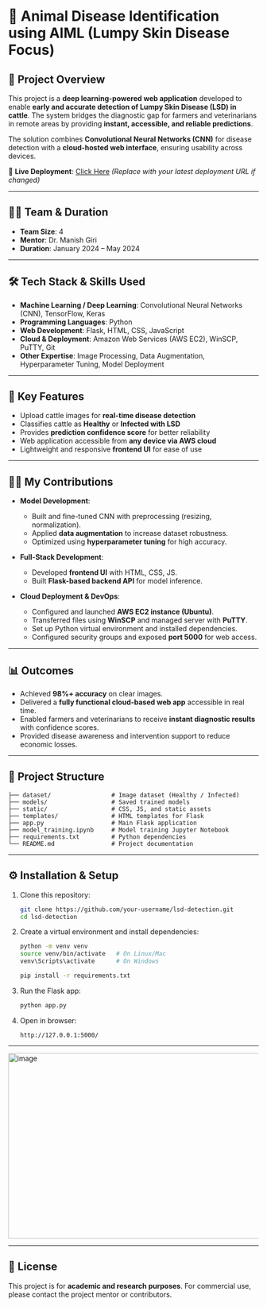 
# 🐄 Animal Disease Identification using AIML (Lumpy Skin Disease Focus)

## 📌 Project Overview

This project is a **deep learning-powered web application** developed to enable **early and accurate detection of Lumpy Skin Disease (LSD) in cattle**. The system bridges the diagnostic gap for farmers and veterinarians in remote areas by providing **instant, accessible, and reliable predictions**.

The solution combines **Convolutional Neural Networks (CNN)** for disease detection with a **cloud-hosted web interface**, ensuring usability across devices.

🔗 **Live Deployment**: [Click Here](http://ec2-3-110-124-28.ap-south-1.compute.amazonaws.com:5000/) *(Replace with your latest deployment URL if changed)*

---

## 👨‍💻 Team & Duration

* **Team Size**: 4
* **Mentor**: Dr. Manish Giri
* **Duration**: January 2024 – May 2024

---

## 🛠️ Tech Stack & Skills Used

* **Machine Learning / Deep Learning**: Convolutional Neural Networks (CNN), TensorFlow, Keras
* **Programming Languages**: Python
* **Web Development**: Flask, HTML, CSS, JavaScript
* **Cloud & Deployment**: Amazon Web Services (AWS EC2), WinSCP, PuTTY, Git
* **Other Expertise**: Image Processing, Data Augmentation, Hyperparameter Tuning, Model Deployment

---

## 🚀 Key Features

* Upload cattle images for **real-time disease detection**
* Classifies cattle as **Healthy** or **Infected with LSD**
* Provides **prediction confidence score** for better reliability
* Web application accessible from **any device via AWS cloud**
* Lightweight and responsive **frontend UI** for ease of use

---

## 👨‍🔬 My Contributions

* **Model Development**:

  * Built and fine-tuned CNN with preprocessing (resizing, normalization).
  * Applied **data augmentation** to increase dataset robustness.
  * Optimized using **hyperparameter tuning** for high accuracy.

* **Full-Stack Development**:

  * Developed **frontend UI** with HTML, CSS, JS.
  * Built **Flask-based backend API** for model inference.

* **Cloud Deployment & DevOps**:

  * Configured and launched **AWS EC2 instance (Ubuntu)**.
  * Transferred files using **WinSCP** and managed server with **PuTTY**.
  * Set up Python virtual environment and installed dependencies.
  * Configured security groups and exposed **port 5000** for web access.

---

## 📊 Outcomes

* Achieved **98%+ accuracy** on clear images.
* Delivered a **fully functional cloud-based web app** accessible in real time.
* Enabled farmers and veterinarians to receive **instant diagnostic results** with confidence scores.
* Provided disease awareness and intervention support to reduce economic losses.

---

## 📂 Project Structure

```
├── dataset/                 # Image dataset (Healthy / Infected)
├── models/                  # Saved trained models
├── static/                  # CSS, JS, and static assets
├── templates/               # HTML templates for Flask
├── app.py                   # Main Flask application
├── model_training.ipynb     # Model training Jupyter Notebook
├── requirements.txt         # Python dependencies
└── README.md                # Project documentation
```

---

## ⚙️ Installation & Setup

1. Clone this repository:

   ```bash
   git clone https://github.com/your-username/lsd-detection.git
   cd lsd-detection
   ```

2. Create a virtual environment and install dependencies:

   ```bash
   python -m venv venv
   source venv/bin/activate   # On Linux/Mac
   venv\Scripts\activate      # On Windows

   pip install -r requirements.txt
   ```

3. Run the Flask app:

   ```bash
   python app.py
   ```

4. Open in browser:

   ```
   http://127.0.0.1:5000/
   ```

---
<img width="735" height="373" alt="image" src="https://github.com/user-attachments/assets/5e9fab0b-e119-430a-8de1-b91a8b836d11" />


---

## 📜 License

This project is for **academic and research purposes**.
For commercial use, please contact the project mentor or contributors.


